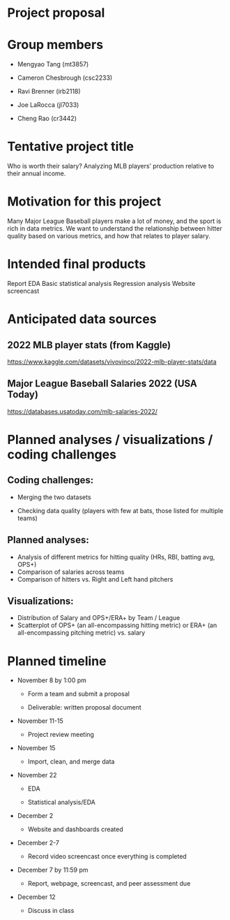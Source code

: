 Project proposal
================

# Group members

- Mengyao Tang (mt3857)

- Cameron Chesbrough (csc2233)

- Ravi Brenner (irb2118)

- Joe LaRocca (jl7033)

- Cheng Rao (cr3442)

# Tentative project title

Who is worth their salary? Analyzing MLB players’ production relative to
their annual income.

# Motivation for this project

Many Major League Baseball players make a lot of money, and the sport is
rich in data metrics. We want to understand the relationship between
hitter quality based on various metrics, and how that relates to player
salary.

# Intended final products

Report EDA Basic statistical analysis Regression analysis Website
screencast

# Anticipated data sources

## 2022 MLB player stats (from Kaggle)

<https://www.kaggle.com/datasets/vivovinco/2022-mlb-player-stats/data>

## Major League Baseball Salaries 2022 (USA Today)

<https://databases.usatoday.com/mlb-salaries-2022/>

# Planned analyses / visualizations / coding challenges

## Coding challenges:

- Merging the two datasets

- Checking data quality (players with few at bats, those listed for
  multiple teams)

## Planned analyses:

- Analysis of different metrics for hitting quality (HRs, RBI, batting
  avg, OPS+)
- Comparison of salaries across teams
- Comparison of hitters vs. Right and Left hand pitchers

## Visualizations:

- Distribution of Salary and OPS+/ERA+ by Team / League
- Scatterplot of OPS+ (an all-encompassing hitting metric) or ERA+ (an
  all-encompassing pitching metric) vs. salary

# Planned timeline

- November 8 by 1:00 pm

  - Form a team and submit a proposal

  - Deliverable: written proposal document

- November 11-15

  - Project review meeting

- November 15

  - Import, clean, and merge data

- November 22

  - EDA

  - Statistical analysis/EDA

- December 2

  - Website and dashboards created

- December 2-7

  - Record video screencast once everything is completed

- December 7 by 11:59 pm

  - Report, webpage, screencast, and peer assessment due

- December 12

  - Discuss in class
